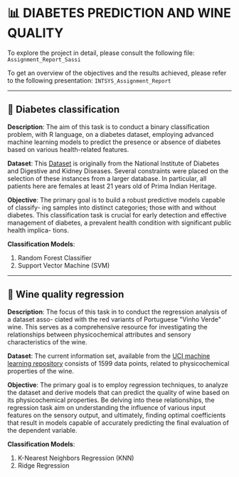 # 📊 DIABETES PREDICTION AND WINE QUALITY
To explore the project in detail, please consult the following file: `Assignment_Report_Sassi`

To get an overview of the objectives and the results achieved, please refer to the following presentation: `INTSYS_Assignment_Report`

---
## 🍬 Diabetes classification
**Description**: The aim of this task is to conduct a binary classification problem, with R
language, on a diabetes dataset, employing advanced machine learning models
to predict the presence or absence of diabetes based on various health-related
features. 

**Dataset**: This [Dataset](https://www.kaggle.com/datasets/mathchi/diabetes-data-set) is originally from the National Institute of Diabetes
and Digestive and Kidney Diseases. Several constraints were placed on the
selection of these instances from a larger database. In particular, all patients
here are females at least 21 years old of Prima Indian Heritage.

**Objective**: The primary goal is to build a robust predictive models capable of classify-
ing samples into distinct categories; those with and without diabetes. This 
classification task is crucial for early detection and effective management of
diabetes, a prevalent health condition with significant public health implica-
tions.

**Classification Models**:
1. Random Forest Classifier
2. Support Vector Machine (SVM)
---
## 🍷 Wine quality regression
**Description**: The focus of this task in to conduct the regression analysis of a dataset asso-
ciated with the red variants of Portuguese "Vinho Verde" wine. This serves as a comprehensive resource for investigating the relationships between physicochemical attributes and sensory characteristics of the wine.

**Dataset**: The current information set, available from the [UCI machine learning repository](https://archive.ics.uci.edu/dataset/186/wine+quality) consists of 1599 data points, related to physicochemical properties of the wine.

**Objective**: The primary goal is to employ regression techniques, to analyze
the dataset and derive models that can predict the quality of wine based
on its physicochemical properties. Be delving into these relationships, the
regression task aim on understanding the influence of various input features on
the sensory output, and ultimately, finding optimal coefficients that result in
models capable of accurately predicting the final evaluation of the dependent
variable.

**Classification Models**:
1. K-Nearest Neighbors Regression (KNN)
2. Ridge Regression
